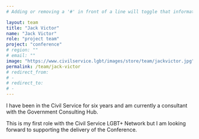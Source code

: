 ```yaml
---
# Adding or removing a '#' in front of a line will toggle that information off and on from being processed. 

layout: team
title: "Jack Victor"
name: "Jack Victor"
role: "project team"
project: "conference"
# region: ""
# email: ""
image: "https://www.civilservice.lgbt/images/store/team/jackvictor.jpg"
permalink: /team/jack-victor
# redirect_from: 
# - 
# redirect_to: 
# - 
---
```


I have been in the Civil Service for six years and am currently a consultant with the Government Consulting Hub.

This is my first role with the Civil Service LGBT+ Network but I am looking forward to supporting the delivery of the Conference.
